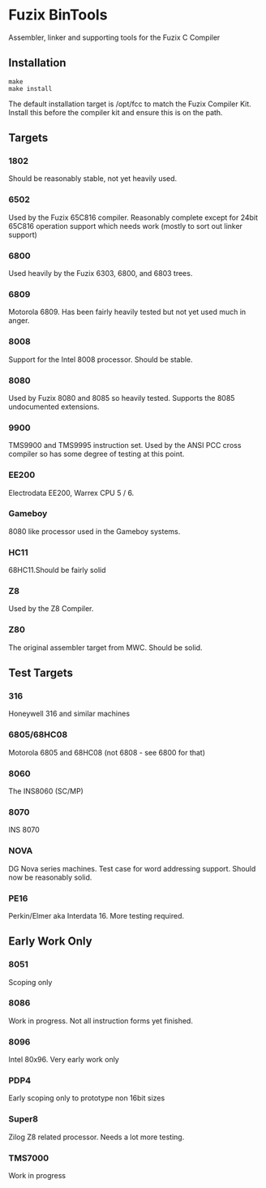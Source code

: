# Fuzix BinTools

Assembler, linker and supporting tools for the Fuzix C Compiler

## Installation

````
make
make install
````

The default installation target is /opt/fcc to match the Fuzix Compiler Kit.
Install this before the compiler kit and ensure this is on the path.

## Targets

### 1802

Should be reasonably stable, not yet heavily used.

### 6502

Used by the Fuzix 65C816 compiler. Reasonably complete except for 24bit
65C816 operation support which needs work (mostly to sort out linker
support)

### 6800

Used heavily by the Fuzix 6303, 6800, and 6803 trees.

### 6809

Motorola 6809. Has been fairly heavily tested but not yet used much in
anger.

### 8008

Support for the Intel 8008 processor. Should be stable.

### 8080

Used by Fuzix 8080 and 8085 so heavily tested. Supports the 8085
undocumented extensions.

### 9900

TMS9900 and TMS9995 instruction set. Used by the ANSI PCC cross compiler so
has some degree of testing at this point.

### EE200

Electrodata EE200, Warrex CPU 5 / 6.

### Gameboy

8080 like processor used in the Gameboy systems.

### HC11

68HC11.Should be fairly solid 

### Z8

Used by the Z8 Compiler.

### Z80

The original assembler target from MWC. Should be solid.

## Test Targets

### 316

Honeywell 316 and similar machines

### 6805/68HC08

Motorola 6805 and 68HC08 (not 6808 - see 6800 for that)

### 8060

The INS8060 (SC/MP)

### 8070

INS 8070

### NOVA

DG Nova series machines. Test case for word addressing support. Should now
be reasonably solid.

### PE16

Perkin/Elmer aka Interdata 16. More testing required.

## Early Work Only

### 8051

Scoping only

### 8086

Work in progress. Not all instruction forms yet finished.

### 8096

Intel 80x96. Very early work only

### PDP4

Early scoping only to prototype non 16bit sizes

### Super8

Zilog Z8 related processor. Needs a lot more testing.

### TMS7000

Work in progress
